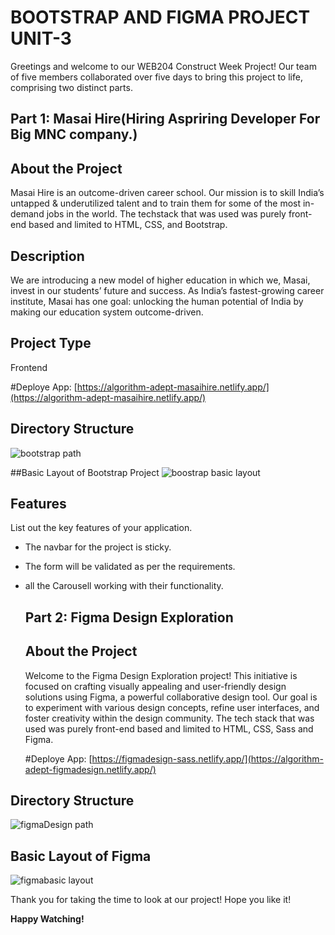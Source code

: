 
# BOOTSTRAP AND FIGMA PROJECT UNIT-3
Greetings and welcome to our WEB204 Construct Week Project! Our team of five members collaborated over five days to bring this project to life, comprising two distinct parts.

## Part 1: Masai Hire(Hiring Aspriring Developer For Big MNC company.)

## About the Project
Masai Hire is an outcome-driven career school. Our mission is to skill India’s untapped & underutilized talent and to train them for some of the most in-demand jobs in the world. 
The techstack that was used was purely front-end based and limited to HTML, CSS, and Bootstrap.

## Description
We are introducing a new model of higher education in which we, Masai, invest in our students’ future and success. As India’s fastest-growing career institute, Masai has one goal: unlocking the human potential of India by making our education system outcome-driven.

## Project Type
Frontend 

#Deploye App: [https://algorithm-adept-masaihire.netlify.app/](https://algorithm-adept-masaihire.netlify.app/)

  ## Directory Structure
  ![bootstrap path](https://github.com/ShubhamKhangar089/algorithm-adept-9876/assets/154405797/19d9bcd4-3f0e-4993-84a3-bb6625c9a815)

  ##Basic Layout of Bootstrap Project
  ![boostrap basic layout](https://github.com/ShubhamKhangar089/algorithm-adept-9876/assets/154405797/67f6a331-fc35-41fa-ae2f-ca43df8b76ad)

  ## Features
  List out the key features of your application.
- The navbar for the project is sticky.
- The form will be validated as per the requirements.
- all the Carousell working with their functionality.


  ## Part 2: Figma Design Exploration 

   ## About the Project
   Welcome to the Figma Design Exploration project! This initiative is focused on crafting visually appealing and user-friendly design solutions using Figma, a powerful collaborative design tool. Our goal is to 
   experiment with various design concepts, refine user interfaces, and foster creativity within the design community. The tech stack that was used was purely front-end based and limited to HTML, CSS, Sass and 
   Figma.

  #Deploye App: [https://figmadesign-sass.netlify.app/](https://algorithm-adept-figmadesign.netlify.app/)

## Directory Structure
![figmaDesign path](https://github.com/ShubhamKhangar089/algorithm-adept-9876/assets/154405797/ad2c80e2-5aa9-4812-9bd2-2db8929bd3a4)

## Basic Layout of Figma
![figmabasic layout](https://github.com/ShubhamKhangar089/algorithm-adept-9876/assets/154405797/2e63038b-fefd-4f30-a2f4-a228ea08fd96)


Thank you for taking the time to look at our project! Hope you like it!

  **Happy Watching!**
